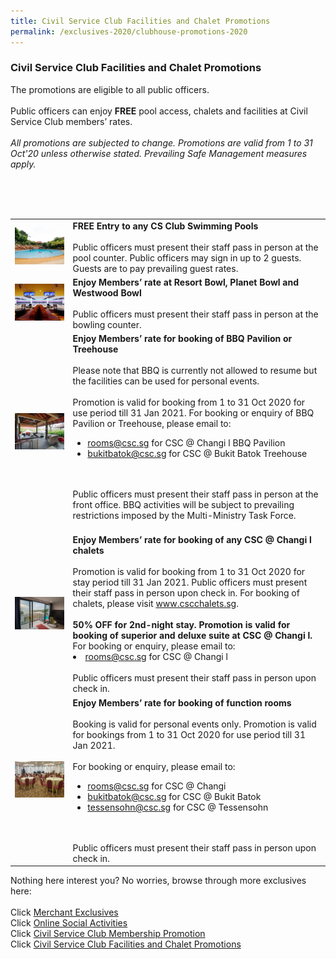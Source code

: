 ```yaml
---
title: Civil Service Club Facilities and Chalet Promotions
permalink: /exclusives-2020/clubhouse-promotions-2020
---
```


### Civil Service Club Facilities and Chalet Promotions <br>
The promotions are eligible to all public officers.<br>
<br>
Public officers can enjoy <b>FREE</b> pool access, chalets and facilities at Civil Service Club members’ rates. <br>
<br>
<i>All promotions are subjected to change. Promotions are valid from 1 to 31 Oct'20 unless otherwise stated. Prevailing Safe Management measures apply. </i><br>
<br>

<table>
  <tr>
    <td>
      <img src="/images/promotions/Pool.jpg">
    </td>
    <td>
      <b>FREE Entry to any CS Club Swimming Pools</b><br>
      <br>
      Public officers must present their staff pass in person at the pool counter. Public officers may sign in up to 2 guests. Guests are to pay prevailing guest rates. <br>
    </td>
  </tr>
  <tr>
    <td>
      <img src="/images/promotions/Bowl.jpg">
    </td>
    <td>
      <b>Enjoy Members’ rate at Resort Bowl, Planet Bowl and Westwood Bowl </b><br>
      <br>
      Public officers must present their staff pass in person at the bowling counter. <br>
    </td>
  </tr>
  <tr>
    <td>
      <img src="/images/promotions/BBQ.jpg">
    </td>
    <td>
      <b>Enjoy Members’ rate for booking of BBQ Pavilion or Treehouse </b><br>
      <br>
      Please note that BBQ is currently not allowed to resume but the facilities can be used for personal events.<br>
      <br>
      Promotion is valid for booking from 1 to 31 Oct 2020 for use period till 31 Jan 2021. For booking or enquiry of BBQ Pavilion or Treehouse, please email to:
      <ul>
        <li> <a href="mailto:rooms@csc.sg">rooms@csc.sg</a> for CSC @ Changi l BBQ Pavilion</li>
        <li>  <a href="mailto:bukitbatok@csc.sg">bukitbatok@csc.sg</a> for CSC @ Bukit Batok Treehouse</li>
      </ul><br>
      <br>
      Public officers must present their staff pass in person at the front office. BBQ activities will be subject to prevailing restrictions imposed by the Multi-Ministry Task Force.<br>
      <br>
    </td>
  </tr>
    <tr>
    <td>
      <img src="/images/promotions/changi.jpg">
    </td>
    <td>
      <b>Enjoy Members’ rate for booking of any CSC @ Changi l chalets </b><br>
      <br>
      Promotion is valid for booking from 1 to 31 Oct 2020 for stay period till 31 Jan 2021. Public officers must present their staff pass in person upon check in. For booking of chalets, please visit <a href="www.cscchalets.sg">www.cscchalets.sg</a>.</b><br>
      <br>
       <b>50% OFF for 2nd-night stay. Promotion is valid for booking of superior and deluxe suite at CSC @ Changi l.</b><br>
          For booking or enquiry, please email to:<li> <a href="mailto:rooms@csc.sg">rooms@csc.sg</a> for CSC @ Changi l</li><br>
          Public officers must present their staff pass in person upon check in.
  
    
  </tr>
      <tr>
    <td>
      <img src="/images/promotions/function.jpg">
    </td>
    <td>
      <b>Enjoy Members’ rate for booking of function rooms</b><br>
      <br>
      Booking is valid for personal events only. Promotion is valid for bookings from 1 to 31 Oct 2020 for use period till 31 Jan 2021. <br>
      <br>
      For booking or enquiry, please email to:
      <ul>
        <li> <a href="mailto:rooms@csc.sg">rooms@csc.sg</a> for CSC @ Changi</li>
        <li>  <a href="mailto:bukitbatok@csc.sg">bukitbatok@csc.sg</a> for CSC @ Bukit Batok</li>
        <li>  <a href="mailto:tessensohn@csc.sg">tessensohn@csc.sg</a> for CSC @ Tessensohn</li>
      </ul><br>
      <br>
      Public officers must present their staff pass in person upon check in.
      <br>     
    </td>
  </tr>
  <br>
<br>
<table>
Nothing here interest you? No worries, browse through more exclusives here: <br>
<br>
Click <a href="https://publicserviceweek.gov.sg/merchant-exclusives-2020">Merchant Exclusives</a><br>
Click <a href="https://publicserviceweek.gov.sg/online-social-activities-2020">Online Social Activities</a><br>
Click <a href="https://publicserviceweek.gov.sg/civil service club membership promotion-2020">Civil Service Club Membership Promotion</a><br>
Click <a href="https://publicserviceweek.gov.sg/clubhouse-promotions-2020">Civil Service Club Facilities and Chalet Promotions</a><br> 
